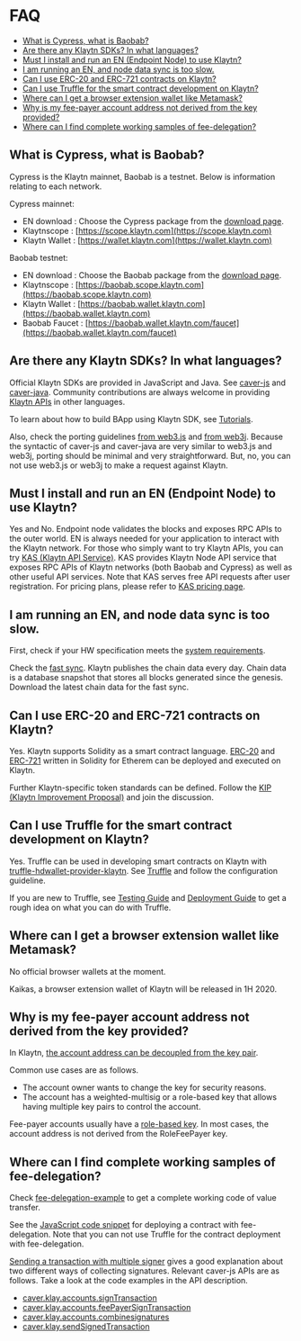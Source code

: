 # FAQ

* [What is Cypress, what is Baobab?](faq.md#what-is-cypress-what-is-baobab)
* [Are there any Klaytn SDKs? In what languages?](faq.md#klaytn-sdks)
* [Must I install and run an EN \(Endpoint Node\) to use Klaytn?](faq.md#must-i-install-and-run-en)
* [I am running an EN, and node data sync is too slow.](faq.md#node-data-sync-is-too-slow)
* [Can I use ERC-20 and ERC-721 contracts on Klaytn?](faq.md#can-i-use-erc-20-and-erc-721)
* [Can I use Truffle for the smart contract development on Klaytn?](faq.md#can-i-use-truffle)
* [Where can I get a browser extension wallet like Metamask?](faq.md#where-can-i-get-a-browser-extension-wallet)
* [Why is my fee-payer account address not derived from the key provided?](faq.md#account-address-is-not-derived-from-the-key)
* [Where can I find complete working samples of fee-delegation?](faq.md#fee-delegation-samples)

## What is Cypress, what is Baobab? <a id="what-is-cypress-what-is-baobab"></a>

Cypress is the Klaytn mainnet, Baobab is a testnet. Below is information relating to each network.

Cypress mainnet:

* EN download : Choose the Cypress package from the [download page](../node/endpoint-node/installation-guide/download.md).
* Klaytnscope : [https://scope.klaytn.com](https://scope.klaytn.com)
* Klaytn Wallet : [https://wallet.klaytn.com](https://wallet.klaytn.com)

Baobab testnet:

* EN download : Choose the Baobab package from the [download page](../node/endpoint-node/installation-guide/download.md).
* Klaytnscope : [https://baobab.scope.klaytn.com](https://baobab.scope.klaytn.com)
* Klaytn Wallet : [https://baobab.wallet.klaytn.com](https://baobab.wallet.klaytn.com)
* Baobab Faucet : [https://baobab.wallet.klaytn.com/faucet](https://baobab.wallet.klaytn.com/faucet)

## Are there any Klaytn SDKs? In what languages? <a id="klaytn-sdks"></a>

Official Klaytn SDKs are provided in JavaScript and Java. See [caver-js](../bapp/sdk/caver-js/) and [caver-java](../bapp/sdk/caver-java/). Community contributions are always welcome in providing [Klaytn APIs](../bapp/json-rpc/) in other languages.

To learn about how to build BApp using Klaytn SDK, see [Tutorials](../bapp/tutorials/).

Also, check the porting guidelines [from web3.js](../bapp/sdk/caver-js/v1.4.1/porting-from-web3.js.md) and [from web3j](../bapp/sdk/caver-java/v1.4.0/porting-from-web3j.md). Because the syntactic of caver-js and caver-java are very similar to web3.js and web3j, porting should be minimal and very straightforward. But, no, you can not use web3.js or web3j to make a request against Klaytn.

## Must I install and run an EN \(Endpoint Node\) to use Klaytn? <a id="must-i-install-and-run-en"></a>

Yes and No. Endpoint node validates the blocks and exposes RPC APIs to the outer world. EN is always needed for your application to interact with the Klaytn network. For those who simply want to try Klaytn APIs, you can try [KAS \(Klaytn API Service\)](https://www.klaytnapi.com). KAS provides Klaytn Node API service that exposes RPC APIs of Klaytn networks \(both Baobab and Cypress\) as well as other useful API services. Note that KAS serves free API requests after user registration. For pricing plans, please refer to [KAS pricing page](https://www.klaytnapi.com/landing/pricing).

## I am running an EN, and node data sync is too slow. <a id="node-data-sync-is-too-slow"></a>

First, check if your HW specification meets the [system requirements](../node/endpoint-node/system-requirements.md).

Check the [fast sync](../node/endpoint-node/installation-guide/configuration.md#fast-sync-optional). Klaytn publishes the chain data every day. Chain data is a database snapshot that stores all blocks generated since the genesis. Download the latest chain data for the fast sync.

## Can I use ERC-20 and ERC-721 contracts on Klaytn? <a id="can-i-use-erc-20-and-erc-721"></a>

Yes. Klaytn supports Solidity as a smart contract language. [ERC-20](../smart-contract/sample-contracts/erc-20/) and [ERC-721](../smart-contract/sample-contracts/erc-721/) written in Solidity for Etherem can be deployed and executed on Klaytn.

Further Klaytn-specific token standards can be defined. Follow the [KIP \(Klaytn Improvement Proposal\)](http://kips.klaytn.com) and join the discussion.

## Can I use Truffle for the smart contract development on Klaytn? <a id="can-i-use-truffle"></a>

Yes. Truffle can be used in developing smart contracts on Klaytn with [truffle-hdwallet-provider-klaytn](https://www.npmjs.com/package/truffle-hdwallet-provider-klaytn). See [Truffle](../smart-contract/ide-and-tools/truffle.md) and follow the configuration guideline.

If you are new to Truffle, see [Testing Guide](../smart-contract/testing-guide.md) and [Deployment Guide](../smart-contract/deploy-guide.md) to get a rough idea on what you can do with Truffle.

## Where can I get a browser extension wallet like Metamask? <a id="where-can-i-get-a-browser-extension-wallet"></a>

No official browser wallets at the moment.

Kaikas, a browser extension wallet of Klaytn will be released in 1H 2020.

## Why is my fee-payer account address not derived from the key provided? <a id="account-address-is-not-derived-from-the-key"></a>

In Klaytn, [the account address can be decoupled from the key pair](../klaytn/design/accounts.md#decoupling-key-pairs-from-addresses).

Common use cases are as follows.

* The account owner wants to change the key for security reasons.
* The account has a weighted-multisig or a role-based key that allows having multiple key pairs to control the account.

Fee-payer accounts usually have a [role-based key](../klaytn/design/accounts.md#accountkeyrolebased). In most cases, the account address is not derived from the RoleFeePayer key.

## Where can I find complete working samples of fee-delegation? <a id="fee-delegation-samples"></a>

Check [fee-delegation-example](../bapp/tutorials/fee-delegation-example.md) to get a complete working code of value transfer.

See the [JavaScript code snippet](https://gist.github.com/w3kim/64a3cf5da58250474f046d4dd7f85cc8) for deploying a contract with fee-delegation. Note that you can not use Truffle for the contract deployment with fee-delegation.

[Sending a transaction with multiple signer](../bapp/sdk/caver-js/v1.4.1/getting-started_1.4.1.md#sending-a-transaction-with-multiple-signer) gives a good explanation about two different ways of collecting signatures. Relevant caver-js APIs are as follows. Take a look at the code examples in the API description.

* [caver.klay.accounts.signTransaction](../bapp/sdk/caver-js/v1.4.1/api-references/caver.klay.accounts.md#signtransaction)
* [caver.klay.accounts.feePayerSignTransaction](../bapp/sdk/caver-js/v1.4.1/api-references/caver.klay.accounts.md#feepayersigntransaction)
* [caver.klay.accounts.combinesignatures](../bapp/sdk/caver-js/v1.4.1/api-references/caver.klay.accounts.md#combinesignatures)
* [caver.klay.sendSignedTransaction](../bapp/sdk/caver-js/v1.4.1/api-references/caver.klay/transaction/#sendsignedtransaction)

